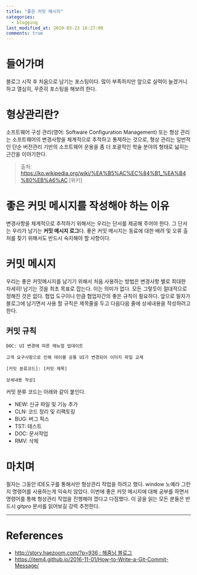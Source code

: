 ```yaml
---
title: "좋은 커밋 메시지"
categories: 
  - blogging
last_modified_at: 2019-03-23 16:27:00
comments: true
---
```


# 들어가며
블로그 시작 후 처음으로 남기는 포스팅이다. 많이 부족하지만 앞으로 실력이 늘겠거니 하고 열심히, 꾸준히 포스팅을 해보려 한다.

# 형상관리란?
소프트웨어 구성 관리(영어: Software Configuration Management) 또는 형상 관리는 소프트웨어의 변경사항을 체계적으로 추적하고 통제하는 것으로, 형상 관리는 일반적인 단순 버전관리 기반의 소프트웨어 운용을 좀 더 포괄적인 학술 분야의 형태로 넓히는 근간을 이야기한다.

> 출처: https://ko.wikipedia.org/wiki/%EA%B5%AC%EC%84%B1_%EA%B4%80%EB%A6%AC [위키]

# 좋은 커밋 메시지를 작성해야 하는 이유
변경사항을 체계적으로 추적하기 위해서는 우리는 단서를 제공해 주어야 한다. 그 단서는 우리가 남기는 **커밋 메시지 로그**다. 좋은 커밋 메시지는 동료에 대한 배려 및 오류 출처를 찾기 위해서도 반드시 숙지해야 할 사항이다.

# 커밋 메시지
우리는 좋은 커밋메시지를 남기기 위해서 처음 사용하는 방법은 변경사항 별로 최대한 자세히! 남기는 것을 최초 목표로 잡는다. 이는 의미가 없다. 모든 그렇듯이 절대적으로 정해진 것은 없다. 협업 도구이니 만큼 협업자간의 좋은 규칙이 필요하다. 
앞으로 필자가 블로그에 남기면서 사용 할 규칙은 제목줄을 두고 다음다음 줄에 상세내용을 작성하려고 한다.

## 커밋 규칙
~~~
DOC: UI 변경에 따른 메뉴얼 업데이트

고객 요구사항으로 인해 테이블 공통 UI가 변경되어 이미지 파일 교체
~~~
~~~
[커밋 분류코드]: [커밋 제목]

상세내용 작성1
~~~

커밋 분류 코드는 아래와 같이 붙인다.
* NEW: 신규 파일 및 기능 추가
* CLN: 코드 정리 및 리팩토링
* BUG: 버그 픽스
* TST: 테스트
* DOC: 문서작업
* RMV: 삭제

# 마치며
필자는 그동안 IDE도구를 통해서만 형상관리 작업을 하려고 했다. window 노예라 그런지 명령어를 사용하는게 익숙치 않았다. 이번에 좋은 커밋 메시지에 대해 공부를 하면서 명령어를 통해 형상관리 작업을 진행해야 겠다고 다짐했다. 이 글을 읽는 모든 분들은 반드시 gitpro 문서를 읽어보길 강력 추천한다.

---
# References
* [http://story.haezoom.com/?p=936 : 해줌님 블로그](http://story.haezoom.com/?p=936)
* https://item4.github.io/2016-11-01/How-to-Write-a-Git-Commit-Message/